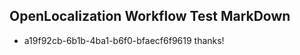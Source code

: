 ## OpenLocalization Workflow Test MarkDown
* a19f92cb-6b1b-4ba1-b6f0-bfaecf6f9619 
thanks!<!--HONumber=Sep16_HO1-->